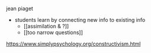 jean piaget
- students learn by connecting new info to existing info
	- [[assimilation & ?]]
	- [[too narrow questions]]


https://www.simplypsychology.org/constructivism.html
